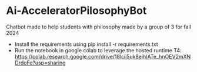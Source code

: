 # Ai-AcceleratorPilosophyBot
Chatbot made to help students with philosophy made by a group of 3 for fall 2024 

* Install the requirements using pip install -r requirements.txt
* Run the notebook in google colab to leverage the hosted runtime T4: https://colab.research.google.com/drive/18lcii5uk8eihIATe_hnOEV2mXNDrdoFe?usp=sharing